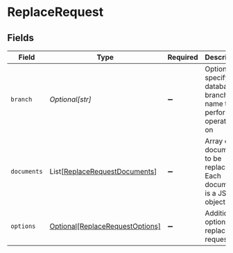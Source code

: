 # ReplaceRequest


## Fields

| Field                                                                           | Type                                                                            | Required                                                                        | Description                                                                     |
| ------------------------------------------------------------------------------- | ------------------------------------------------------------------------------- | ------------------------------------------------------------------------------- | ------------------------------------------------------------------------------- |
| `branch`                                                                        | *Optional[str]*                                                                 | :heavy_minus_sign:                                                              | Optionally specify a database branch name to perform operation on               |
| `documents`                                                                     | List[[ReplaceRequestDocuments](../../models/shared/replacerequestdocuments.md)] | :heavy_minus_sign:                                                              | Array of documents to be replaced. Each document is a JSON object.              |
| `options`                                                                       | [Optional[ReplaceRequestOptions]](../../models/shared/replacerequestoptions.md) | :heavy_minus_sign:                                                              | Additional options for replace requests.                                        |